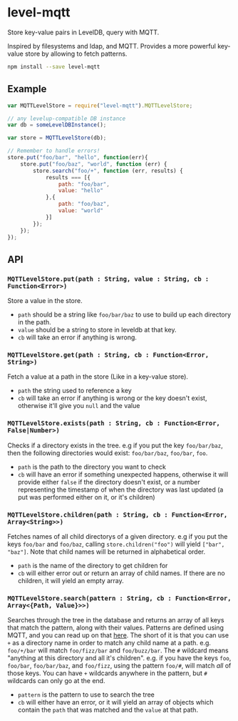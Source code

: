 # level-mqtt
Store key-value pairs in LevelDB, query with MQTT.

Inspired by filesystems and ldap, and MQTT. Provides a more powerful key-value store by allowing to fetch patterns.

```bash
npm install --save level-mqtt
```

## Example

``` javascript
var MQTTLevelStore = require("level-mqtt").MQTTLevelStore;

// any levelup-compatible DB instance
var db = someLevelDBInstance();

var store = MQTTLevelStore(db);

// Remember to handle errors!
store.put("foo/bar", "hello", function(err){
	store.put("foo/baz", "world", function (err) {
		store.search("foo/+", function (err, results) {
			results === [{
				path: "foo/bar",
				value: "hello"
			},{
				path: "foo/baz",
				value: "world"
			}]
		});
	});
});
```

## API

### `MQTTLevelStore.put(path : String, value : String, cb : Function<Error>)`

Store a value in the store.
 - `path` should be a string like `foo/bar/baz` to use to build up each directory in the path.
 - `value` should be a string to store in leveldb at that key.
 - `cb` will take an error if anything is wrong.

### `MQTTLevelStore.get(path : String, cb : Function<Error, String>)`

Fetch a value at a path in the store (Like in a key-value store).
 - `path` the string used to reference a key
 - `cb` will take an error if anything is wrong or the key doesn't exist, otherwise it'll give you `null` and the value

### `MQTTLevelStore.exists(path : String, cb : Function<Error, False|Number>)`

Checks if a directory exists in the tree. e.g if you put the key `foo/bar/baz`, then the following directories would exist: `foo/bar/baz`, `foo/bar`, `foo`.
 - `path` is the path to the directory you want to check
 - `cb` will have an error if something unexpected happens, otherwise it will provide either `false` if the directory doesn't exist, or a number representing the timestamp of when the directory was last updated (a put was performed either on it, or it's children)

### `MQTTLevelStore.children(path : String, cb : Function<Error, Array<String>>)`

Fetches names of all child directorys of a given directory. e.g if you put the keys `foo/bar` and `foo/baz`, calling `store.children("foo")` will yield `["bar", "baz"]`. Note that child names will be returned in alphabetical order.
 - `path` is the name of the directory to get children for
 - `cb` will either error out or return an array of child names. If there are no children, it will yield an empty array.

### `MQTTLevelStore.search(pattern : String, cb : Function<Error, Array<{Path, Value}>>)`

Searches through the tree in the database and returns an array of all keys that match the pattern, along with their values. Patterns are defined using MQTT, and you can read up on that [here](http://www.hivemq.com/blog/mqtt-essentials-part-5-mqtt-topics-best-practices). The short of it is that you can use `+` as a directory name in order to match any child name at a path. e.g. `foo/+/bar` will match `foo/fizz/bar` and `foo/buzz/bar`. The `#` wildcard means "anything at this directory and all it's children". e.g. if you have the keys `foo`, `foo/bar`, `foo/bar/baz`, and `foo/fizz`, using the pattern `foo/#`, will match _all_ of those keys. You can have `+` wildcards anywhere in the pattern, but `#` wildcards can only go at the end.
 - `pattern` is the pattern to use to search the tree
 - `cb` will either have an error, or it will yield an array of objects which contain the `path` that was matched and the `value` at that path.
